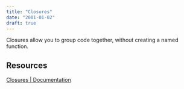 ```yaml
---
title: "Closures"
date: "2001-01-02"
draft: true
---
```


Closures allow you to group code together, without creating a named function.

## Resources

[Closures | Documentation](https://docs.swift.org/swift-book/documentation/the-swift-programming-language/closures)
